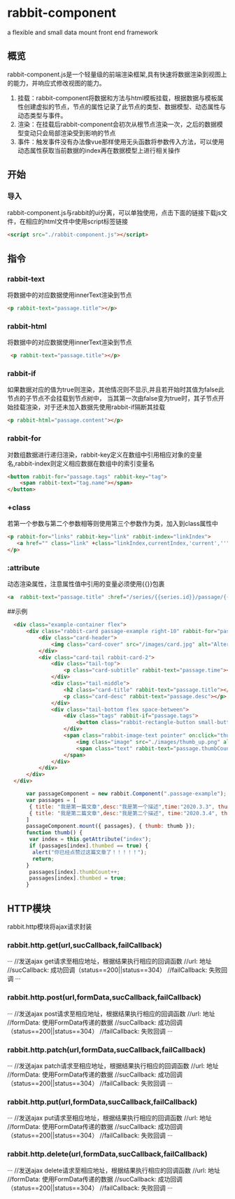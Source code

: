 # rabbit-component
a flexible and small data mount front end framework

## 概览
rabbit-component.js是一个轻量级的前端渲染框架,具有快速将数据渲染到视图上的能力，并响应式修改视图的能力。
1. 挂载：rabbit-component将数据和方法与html模板挂载，根据数据与模板属性创建虚拟的节点，节点的属性记录了此节点的类型、数据模型、动态属性与动态类型与事件。
2. 渲染：在挂载后rabbit-component会初次从根节点渲染一次，之后的数据模型变动只会局部渲染受到影响的节点
3. 事件：触发事件没有办法像vue那样使用无头函数将参数传入方法，可以使用动态属性获取当前数据的index再在数据模型上进行相关操作

## 开始
### 导入
rabbit-component.js与rabbit的ui分离，可以单独使用，点击下面的链接下载js文件，在相应的html文件中使用script标签链接
``` html
<script src="./rabbit-component.js"></script>
```

## 指令
### rabbit-text
将数据中的对应数据使用innerText渲染到节点 
``` html
<p rabbit-text="passage.title"></p>
```
### rabbit-html
将数据中的对应数据使用innerText渲染到节点 
``` html
 <p rabbit-text="passage.title"></p>
```
### rabbit-if
如果数据对应的值为true则渲染，其他情况则不显示,并且若开始时其值为false此节点的子节点不会挂载到节点树中， 当其第一次由false变为true时，其子节点开始挂载渲染，对于还未加入数据先使用rabbit-if隔断其挂载 
``` html
<p rabbit-html="passage.content"></p>
```
### rabbit-for
对数组数据进行递归渲染，rabbit-key定义在数组中引用相应对象的变量名,rabbit-index则定义相应数据在数组中的索引变量名 
``` html
<button rabbit-for="passage.tags" rabbit-key="tag">
    <span rabbit-text="tag.name"></span>
</button>
```
### +class
若第一个参数与第二个参数相等则使用第三个参数作为类，加入到class属性中 
``` html
<p rabbit-for="links" rabbit-key="link" rabbit-index="linkIndex">
   <a href="" class="link" +class="linkIndex,currentIndex,'current',''">content</a>
</p>
```
### :attribute
动态渲染属性，注意属性值中引用的变量必须使用{{}}包裹 
``` html
<a  rabbit-text="passage.title" :href="/series/{{series.id}}/passage/{{passage.id}}"></a>
```

##示例
``` html
  <div class="example-container flex">
      <div class="rabbit-card passage-example right-10" rabbit-for="passages" rabbit-key="passage" rabbit-index="index">
          <div class="card-header">
              <img class="card-cover" src="/images/card.jpg" alt="Alternate Text" />
          </div>
          <div class="card-tail rabbit-card-2">
              <div class="tail-top">
                  <p class="card-subtitle" rabbit-text="passage.time"></p>
              </div>
              <div class="tail-middle">
                  <h2 class="card-title" rabbit-text="passage.title"></h2>
                  <p class="card-desc" rabbit-text="passage.desc"></p>
              </div>
              <div class="tail-bottom flex space-between">
                  <div class="tags" rabbit-if="passage.tags">
                      <button class="rabbit-rectangle-button small-button" rabbit-for="passage.tags" rabbit-key="tag"><span rabbit-text="tag.name"></span></button>
                  </div>
                  <span class="rabbit-image-text pointer" on:click="thumb" :index="{{index}}">
                      <img class="image" src="./images/thumb_up.png" alt="Alternate Text" />
                      <span class="text" rabbit-text="passage.thumbCount"></span>
                  </span>
              </div>
          </div>
      </div>
  </div>
```

``` js
      var passageComponent = new rabbit.Component(".passage-example");
      var passages = [
       { title: "我是第一篇文章",desc:"我是第一个描述",time:"2020.3.3", thumbCount: 0,thumbed:false },
       { title: "我是第二篇文章",desc:"我是第二个描述", time:"2020.3.4", thumbCount: 0, thumbed: false, tags: [{ name: "随笔" },{name:"前端"}]}
      ]
      passageComponent.mount({ passages}, { thumb: thumb });
      function thumb() {
       var index = this.getAttribute("index");
       if (passages[index].thumbed == true) {
        alert("你已经点赞过这篇文章了！！！！！");
        return;
      }
       passages[index].thumbCount++;
       passages[index].thumbed = true;
      }
```

## HTTP模块
rabbit.http模块将ajax请求封装
### rabbit.http.get(url,sucCallback,failCallback)

···
      //发送ajax get请求至相应地址，根据结果执行相应的回调函数
      //url: 地址
      //sucCallback: 成功回调（status==200||status==304）
      //failCallback: 失败回调
···

### rabbit.http.post(url,formData,sucCallback,failCallback)

···
      //发送ajax post请求至相应地址，根据结果执行相应的回调函数
      //url: 地址
      //formData: 使用FormData传递的数据
      //sucCallback: 成功回调（status==200||status==304）
      //failCallback: 失败回调
···

### rabbit.http.patch(url,formData,sucCallback,failCallback)

···
      //发送ajax patch请求至相应地址，根据结果执行相应的回调函数
      //url: 地址
      //formData: 使用FormData传递的数据
      //sucCallback: 成功回调（status==200||status==304）
      //failCallback: 失败回调
···

### rabbit.http.put(url,formData,sucCallback,failCallback)

···
      //发送ajax put请求至相应地址，根据结果执行相应的回调函数
      //url: 地址
      //formData: 使用FormData传递的数据
      //sucCallback: 成功回调（status==200||status==304）
      //failCallback: 失败回调
···

### rabbit.http.delete(url,formData,sucCallback,failCallback)

···
      //发送ajax delete请求至相应地址，根据结果执行相应的回调函数
      //url: 地址
      //formData: 使用FormData传递的数据
      //sucCallback: 成功回调（status==200||status==304）
      //failCallback: 失败回调
···


